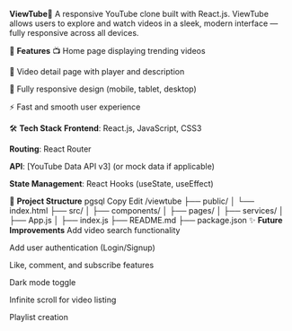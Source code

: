 **ViewTube**🎥
A responsive YouTube clone built with React.js.
ViewTube allows users to explore and watch videos in a sleek, modern interface — fully responsive across all devices.

🚀 **Features**
📺 Home page displaying trending videos

🎥 Video detail page with player and description

📱 Fully responsive design (mobile, tablet, desktop)

⚡ Fast and smooth user experience

🛠️ **Tech Stack**
**Frontend**: React.js, JavaScript, CSS3

**Routing**: React Router

**API**: [YouTube Data API v3] (or mock data if applicable)

**State Management**: React Hooks (useState, useEffect)

📂 **Project Structure**
pgsql
Copy
Edit
/viewtube
├── public/
│   └── index.html
├── src/
│   ├── components/
│   ├── pages/
│   ├── services/
│   ├── App.js
│   ├── index.js
├── README.md
├── package.json
✨ **Future Improvements**
Add video search functionality

Add user authentication (Login/Signup)

Like, comment, and subscribe features

Dark mode toggle

Infinite scroll for video listing

Playlist creation

